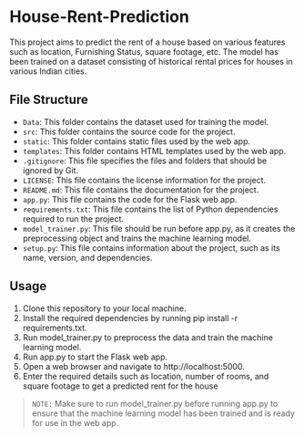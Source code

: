 # House-Rent-Prediction

This project aims to predict the rent of a house based on various features such as location, Furnishing Status, square footage, etc. The model has been trained on a dataset consisting of historical rental prices for houses in various Indian cities.


## File Structure

- `Data`: This folder contains the dataset used for training the model.
- `src`: This folder contains the source code for the project.
- `static`: This folder contains static files used by the web app.
- `templates`: This folder contains HTML templates used by the web app.
- `.gitignore`: This file specifies the files and folders that should be ignored by Git.
- `LICENSE`: This file contains the license information for the project.
- `README.md`: This file contains the documentation for the project.
- `app.py`: This file contains the code for the Flask web app.
- `requirements.txt`: This file contains the list of Python dependencies required to run the project.
- `model_trainer.py`: This file should be run before app.py, as it creates the preprocessing object and trains the machine learning model.
- `setup.py`: This file contains information about the project, such as its name, version, and dependencies.


## Usage
1. Clone this repository to your local machine.
2. Install the required dependencies by running pip install -r requirements.txt.
3. Run model_trainer.py to preprocess the data and train the machine learning model.
4. Run app.py to start the Flask web app.
5. Open a web browser and navigate to http://localhost:5000.
6. Enter the required details such as location, number of rooms, and square footage to get a predicted rent for the house

> `NOTE:` Make sure to run model_trainer.py before running app.py to ensure that the machine learning model has been trained and is ready for use in the web app.